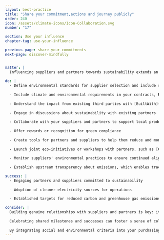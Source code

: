 ```yaml
---
layout: best-practice
title: "Share your commitment,actions and journey publicly"
order: 240
icon: /assets/climate-icons/Icon-Collaboration.svg
number: "17"

section: Use your influence
chapter-tag: use-your-influence

previous-page: share-your-commitments
next-page: discover-mindfully


matter: |
  Influencing suppliers and partners towards sustainability extends an organization's positive impact beyond its immediate operations. As organizations become interconnected in the global supply chain, collective eco-friendly actions can create ripple effects. Organizations can holistically reduce their environmental footprint by ensuring that partners align with green initiatives, amplifying their contribution to global sustainability. You’ll find these emissions included in Scope 3 (as per the Greenhouse Gas Protocol).
  
do: |
  - Define environmental standards for supplier selection and include related contractual clauses
  
  - Include climate and environmental requirements in your contracts, RFPs and RFIs: hosting, website development (carbon budget per page delivered), payments, communication, customer service, distribution, etc.
  
  - Understand the impact from existing third parties with [BuiltWith](https://builtwith.com/) or [Are my third parties green](https://aremythirdpartiesgreen.com/)
  
  - Engage in discussions about sustainability with existing partners
  
  - Collaborate with your suppliers and partners to support local production and utilize reconditioned and recycled resources where possible
  
  - Offer rewards or recognition for green compliance
  
  - Create tools for partners and suppliers to help them reduce and monitor their emissions
  
  - Launch joint eco-initiatives or workshops with partners, such as [Climate Fresk](https://climatefresk.org/world/)
  
  - Monitor suppliers' environmental practices to ensure continued alignment
  
  - Establish upstream transparency about emissions, which enables tracking of supply-chain initiatives and monitoring progress.

success: |
  - Engaging partners and suppliers committed to sustainability
  
  - Adoption of cleaner electricity sources for operations
  
  - Established targets for reduced carbon and greenhouse gas emissions

consider: |
  Building genuine relationships with suppliers and partners is key: it ensures that the drive towards sustainability feels collaborative rather than imposed. It's crucial to clarify expectations and offer assistance where possible through resources, training, or shared expertise. If you are a large organization working with a broad network of suppliers, we encourage you to create a sustainability exhibit (see [Salesforce’s example](https://www.salesforce.com/company/sustainability/supplier-sustainability/#toolkit)). 
  
  Celebrating shared milestones and successes can foster a sense of collective accomplishment. Lastly, maintaining flexibility and understanding that each supplier might be at a different stage in their sustainability journey ensures a balanced approach, fostering long-term commitment, and promotes the collaborative culture the planet needs to tackle climate change.
  
  By integrating social and environmental criteria into your purchasing decisions, you can promote operational efficiency and reduce supply chain risks to strengthen your reputation with stakeholders. This can help position your company as a committed leader.---
---
```

